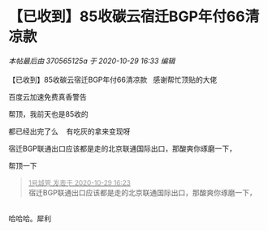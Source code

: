 # 【已收到】85收碳云宿迁BGP年付66清凉款


<i class="pstatus"> 本帖最后由 370565125a 于 2020-10-29 16:33 编辑 </i><br />
<br />
【已收到】85收碳云宿迁BGP年付66清凉款&nbsp; &nbsp;感谢帮忙顶贴的大佬

百度云加速免费真香警告

帮顶，我前天也是85收的

都已经出完了么&nbsp; &nbsp; 有吃灰的拿来变现呀<img src="static/image/smiley/default/lol.gif" smilieid="12" border="0" alt="" />

宿迁BGP联通出口应该都是走的北京联通国际出口，那酸爽你琢磨一下，<img src="static/image/smiley/default/lol.gif" smilieid="12" border="0" alt="" />

帮顶一下

<div class="quote"><blockquote><font size="2"><a href="https://www.hostloc.com/forum.php?mod=redirect&amp;goto=findpost&amp;pid=9369790&amp;ptid=759842" target="_blank"><font color="#999999">1号城管 发表于 2020-10-29 16:23</font></a></font><br />
宿迁BGP联通出口应该都是走的北京联通国际出口，那酸爽你琢磨一下，</blockquote></div><br />
哈哈哈。犀利
